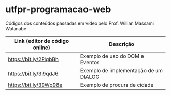 # utfpr-programacao-web
Códigos dos conteúdos passadas em vídeo pelo Prof. Willian Massami Watanabe


| Link (editor de código online)                          | Descrição                                  |
|---------------------------------------------------------|--------------------------------------------|
| https://bit.ly/2PlqbBh                                  | Exemplo de uso do DOM e Eventos            |
| https://bit.ly/3i9qdJ6                                  | Exemplo de implementação de um DIALOG      |
| https://bit.ly/39Wp98e                                  | Exemplo de procura de cidade               |